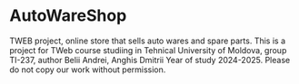 # AutoWareShop
TWEB project, online store that sells auto wares and spare parts.
This is a project for TWeb course studiing in Tehnical University of Moldova, group TI-237, author Belii Andrei, Anghis Dmitrii
Year of study 2024-2025.
Please do not copy our work without permission. 
